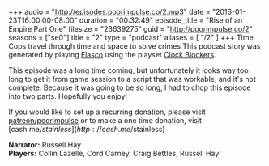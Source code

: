 +++
audio = "http://episodes.poorimpulse.co/2.mp3"
date = "2016-01-23T16:00:00-08:00"
duration = "00:32:49"
episode_title = "Rise of an Empire Part One"
filesize = "23639275"
guid = "http://poorimpulse.co/2"
seasons = ["se0"]
title = "2"
type = "podcast"
aliases = [
  "/2"
]
+++
Time Cops travel through time and space to solve crimes
This podcast story was generated by playing [Fiasco](http://www.bullypulpitgames.com/games/fiasco/) using the playset [Clock Blockers](http://fiascoplaysets.com/home/clock-blockers).

This episode was a long time coming, but unfortunately it looks way too long to get it from game session to a script that was workable, and it's not complete. Because it was going to be so long, I had to chop this episode into two parts. Hopefully you enjoy!

If you would like to set up a recurring donation, please visit [patreon/poorimpulse](http://patreon.com/poorimpulse) or to make a one time donation, visit [cash.me/$stainless](http://cash.me/$stainless)

**Narrator:** Russell Hay<br />
**Players:** Collin Lazelle, Cord Carney, Craig Bettles, Russell Hay